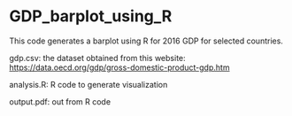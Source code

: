 # GDP_barplot_using_R

This code generates a barplot using R for 2016 GDP for selected countries.

gdp.csv: the dataset obtained from this website: https://data.oecd.org/gdp/gross-domestic-product-gdp.htm

analysis.R: R code to generate visualization

output.pdf: out from R code
